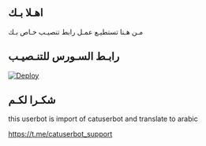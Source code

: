## اهـلا بـك
مـن هـنا تستطيـع عمـل رابط تنصيـب خـاص بـك

## رابـط السـورس للتنـصيـب

[![Deploy](https://www.herokucdn.com/deploy/button.svg)](https://heroku.com/deploy?template=https://github.com/https:/Hassoni7/jmthon)

## شكـرا لكـم 


this userbot is import of catuserbot and translate to arabic

https://t.me/catuserbot_support
